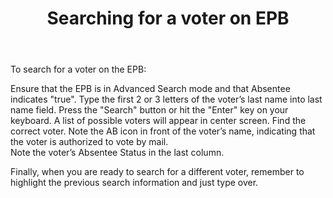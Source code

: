 ﻿---
layout: slide
title: "Searching for a voter on EPB"
---

To search for a voter on the EPB:

Ensure that the EPB is in Advanced Search mode and that Absentee indicates "true".
Type the first 2 or 3 letters of the voter’s last name into last name field.  Press the "Search" button or hit the "Enter" key on your keyboard.  A list of possible voters will appear in center screen.
Find the correct voter.  Note the AB icon in front of the voter’s name, indicating that the voter is authorized to vote by mail.  
Note the voter’s Absentee Status in the last column.  

Finally, when you are ready to search for a different voter, remember to highlight the previous search information and just type over. 
